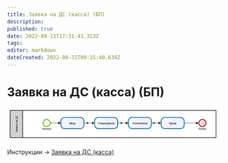 ```yaml
---
title: Заявка на ДС (касса) (БП)
description: 
published: true
date: 2022-09-11T17:31:41.313Z
tags: 
editor: markdown
dateCreated: 2022-08-31T09:15:40.634Z
---
```


# Заявка на ДС (касса) (БП)

![](<../../../assets/image (257).png>)

Инструкции -> [Заявка на ДС (касса)](../kassa/zayavka-na-ds-kassa.md)

